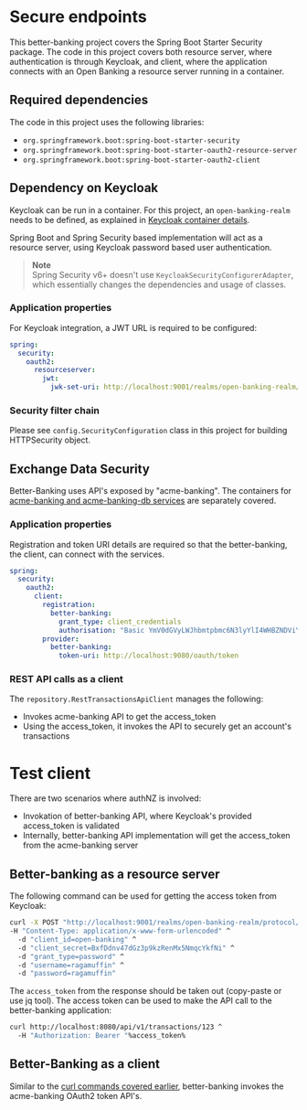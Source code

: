 # Secure endpoints
This better-banking project covers the Spring Boot Starter Security package. The code in this project covers
both resource server, where authentication is through Keycloak, and client, where the application connects with an Open Banking a resource
server running in a container.

## Required dependencies
The code in this project uses the following libraries:

* `org.springframework.boot:spring-boot-starter-security`
* `org.springframework.boot:spring-boot-starter-oauth2-resource-server`
* `org.springframework.boot:spring-boot-starter-oauth2-client`

## Dependency on Keycloak
Keycloak can be run in a container. For this project, an `open-banking-realm` needs to be
defined, as explained in [Keycloak container details](https://github.com/LearnerOrLearnerr/open-banking-manning/tree/main/docker-keycloak).

Spring Boot and Spring Security based implementation will act as a  resource server, using
Keycloak password based user authentication.

> **Note**  
Spring Security v6+ doesn't use `KeycloakSecurityConfigurerAdapter`, which essentially changes the dependencies and usage of classes.


### Application properties
For Keycloak integration, a JWT URL is required to be configured:

```yaml
spring:
  security:
    oauth2:
      resourceserver:
        jwt:
          jwk-set-uri: http://localhost:9001/realms/open-banking-realm/protocol/openid-connect/certs
```

### Security filter chain
Please see `config.SecurityConfiguration` class in this project for building HTTPSecurity object.

## Exchange Data Security
Better-Banking uses API's exposed by "acme-banking". The containers for [acme-banking and
acme-banking-db services](https://github.com/LearnerOrLearnerr/open-banking-manning/tree/main/docker-manning-bank-testnet) are separately covered.

### Application properties
Registration and token URI details are required so that the better-banking, the client, can connect
with the services.

```yaml
spring:
  security:
    oauth2:
      client:
        registration:
          better-banking:
            grant_type: client_credentials
            authorisation: "Basic YmV0dGVyLWJhbmtpbmc6N3lyYlI4WHBZNDViY0tQUA=="
        provider:
          better-banking:
            token-uri: http://localhost:9080/oauth/token
```

### REST API calls as a client
The `repository.RestTransactionsApiClient` manages the following:

* Invokes acme-banking API to get the access_token
* Using the access_token, it invokes the API to securely get an account's transactions

# Test client
There are two scenarios where authNZ is involved:

* Invokation of better-banking API, where Keycloak's provided access_token is validated
* Internally, better-banking API implementation will get the access_token from the acme-banking server

## Better-banking as a resource server
The following command can be used for getting the access token from Keycloak:

```sh
curl -X POST "http://localhost:9001/realms/open-banking-realm/protocol/openid-connect/token" ^
-H "Content-Type: application/x-www-form-urlencoded" ^
  -d "client_id=open-banking" ^
  -d "client_secret=BxfDdnv47dGz3p9kzRenMx5NmqcYkfNi" ^
  -d "grant_type=password" ^
  -d "username=ragamuffin" ^
  -d "password=ragamuffin"
```

The `access_token` from the response should be taken out (copy-paste or use jq tool). The access token 
can be used to make the API call to the better-banking application:

```sh
curl http://localhost:8080/api/v1/transactions/123 ^
  -H "Authorization: Bearer "%access_token%
```

## Better-Banking as a client
Similar to the [curl commands covered earlier](https://github.com/LearnerOrLearnerr/open-banking-manning/tree/main/docker-manning-bank-testnet), better-banking invokes the acme-banking OAuth2 token API's.